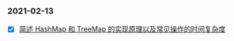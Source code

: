 ### 2021-02-13
- [x] [简述 HashMap 和 TreeMap 的实现原理以及常见操作的时间复杂度](https://github.com/yzn12345/Java_notes/blob/main/2021-02-13/HashMap%E4%B8%8EConcurrentHashMap%E7%9A%84%E5%AE%9E%E7%8E%B0%E5%8E%9F%E7%90%86%EF%BC%8C%E4%BB%A5%E5%8F%8AConcurrentHashMap%E6%98%AF%E6%80%8E%E6%A0%B7%E4%BF%9D%E8%AF%81%E7%BA%BF%E7%A8%8B%E5%AE%89%E5%85%A8%E7%9A%84.md)
